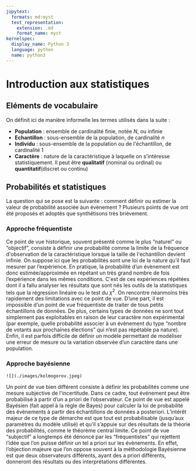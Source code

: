 ```yaml
---
jupytext:
  formats: md:myst
  text_representation:
    extension: .md
    format_name: myst
kernelspec:
  display_name: Python 3
  language: python
  name: python3
---
```

# Introduction aux statistiques

## Eléments de vocabulaire
On définit ici de manière informelle les termes utilisés dans la suite :
- **Population** : ensemble de cardinalité finie, notée $N$, ou infinie
- **Echantillon** : sous-ensemble de la population, de cardinalité $n$
- **Individu** : sous-ensemble de la population ou de l'échantillon, de cardinalité 1
- **Caractère** : nature de la caractéristique à laquelle on s'intéresse statistiquement. Il peut être **qualitatif** (nominal ou ordinal) ou **quantitatif**(discret ou continu)


## Probabilités et statistiques
La question qui se pose est la suivante : comment définir ou estimer la valeur de probabilité associée àun  évènement ?
Plusieurs points de vue ont été proposés et adoptés que synthétisons très brièvement.

### Approche fréquentiste
Ce point de vue historique, souvent présenté comme le plus “naturel” ou “objectif”, consiste à définir une probabilité comme la limite de la fréquence d'observation de la caractéristique lorsque la taille de l'echantillon devient infinie. On suppose ici que les probabilités sont une loi de la nature qu’il faut mesurer par l’expérience. En pratique, la probabilité d’un  évènement est donc estimée/approximée en répétant un très grand nombre de fois l’expérience dans les mêmes conditions. C'est de ces expériences répétées dont il a fallu analyser les résultats que sont nés les outils de la statistiques tels que la régression linéaire ou le test du $\chi^2$.
On rencontre néanmoins très rapidement des limitations avec ce point de vue. D’une part, il est impossible d’un point de vue fréquentiste de traiter de tous petits échantillons de données. De plus, certains types de données ne sont tout simplement pas exploitables en raison de leur caractère non expérimental (par exemple, quelle probabilité associer à un évènement du type “nombre de votants aux prochaines élections” qui n’est pas répétable pa nature). Enfin, il est parfois difficile de définir un modèle  permettant de modéliser une erreur de mesure ou la variation observée d’un caractère dans une population.

### Approche bayésienne
```{margin} A. Kolmogorov
![](./images/kolmogorov.jpeg)
```
Un point de vue bien différent consiste à définir les probabilités comme une mesure subjective de l'incertitude. Dans ce cadre, tout événement peut être probabilisé à partir d’un a priori de l’observateur. Ce point de vue est appelé Bayésien (fait appel à la règle de Bayes) pour calculer la loi de probabilité des évènements à partir des échantillons de données a posteriori. L’intérêt majeur de ce type de démarche est que tout est probabilisable (jusqu’aux paramètres du modèle utilisé) et qu'il s’appuie sur des résultats de la théorie des probabilités, comme le théorème central limite.
Ce point de vue “subjectif” a longtemps été dénoncé par les “fréquentistes” qui rejettent l’idée que l’on puisse définir un tel a priori sur les évènements. En effet, l’objection majeure que l’on oppose souvent à la méthodologie Bayésienne est que deux observateurs différents, ayant des a priori différents, donneront des résultats ou des interprétations différentes.
